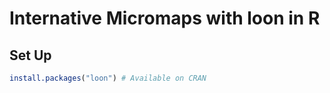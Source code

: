 # Internative Micromaps with loon in R

## Set Up

```r
install.packages("loon") # Available on CRAN
```
